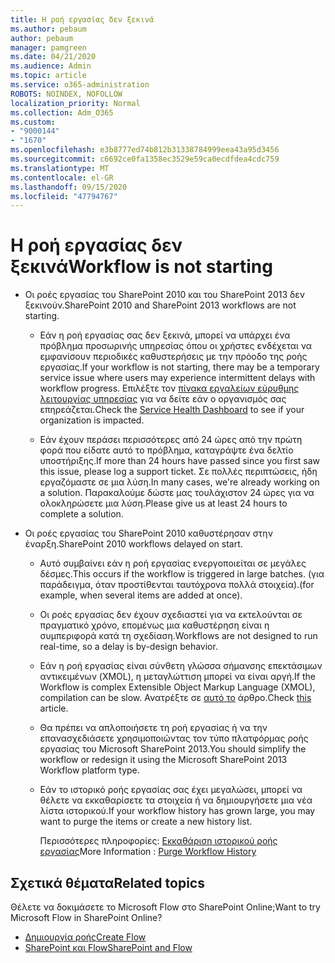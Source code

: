 ```yaml
---
title: Η ροή εργασίας δεν ξεκινά
ms.author: pebaum
author: pebaum
manager: pamgreen
ms.date: 04/21/2020
ms.audience: Admin
ms.topic: article
ms.service: o365-administration
ROBOTS: NOINDEX, NOFOLLOW
localization_priority: Normal
ms.collection: Adm_O365
ms.custom:
- "9000144"
- "1670"
ms.openlocfilehash: e3b8777ed74b812b31338784999eea43a95d3456
ms.sourcegitcommit: c6692ce0fa1358ec3529e59ca0ecdfdea4cdc759
ms.translationtype: MT
ms.contentlocale: el-GR
ms.lasthandoff: 09/15/2020
ms.locfileid: "47794767"
---
```

# <a name="workflow-is-not-starting"></a><span data-ttu-id="f6faa-102">Η ροή εργασίας δεν ξεκινά</span><span class="sxs-lookup"><span data-stu-id="f6faa-102">Workflow is not starting</span></span>

- <span data-ttu-id="f6faa-103">Οι ροές εργασίας του SharePoint 2010 και του SharePoint 2013 δεν ξεκινούν.</span><span class="sxs-lookup"><span data-stu-id="f6faa-103">SharePoint 2010 and SharePoint 2013 workflows are not starting.</span></span>

    - <span data-ttu-id="f6faa-104">Εάν η ροή εργασίας σας δεν ξεκινά, μπορεί να υπάρχει ένα πρόβλημα προσωρινής υπηρεσίας όπου οι χρήστες ενδέχεται να εμφανίσουν περιοδικές καθυστερήσεις με την πρόοδο της ροής εργασίας.</span><span class="sxs-lookup"><span data-stu-id="f6faa-104">If your workflow is not starting, there may be a temporary service issue where users may experience intermittent delays with workflow progress.</span></span> <span data-ttu-id="f6faa-105">Επιλέξτε τον [πίνακα εργαλείων εύρυθμης λειτουργίας υπηρεσίας](https:/admin.microsoft.com/AdminPortal/Home#/servicehealth) για να δείτε εάν ο οργανισμός σας επηρεάζεται.</span><span class="sxs-lookup"><span data-stu-id="f6faa-105">Check the [Service Health Dashboard](https:/admin.microsoft.com/AdminPortal/Home#/servicehealth) to see if your organization is impacted.</span></span>

    - <span data-ttu-id="f6faa-106">Εάν έχουν περάσει περισσότερες από 24 ώρες από την πρώτη φορά που είδατε αυτό το πρόβλημα, καταγράψτε ένα δελτίο υποστήριξης.</span><span class="sxs-lookup"><span data-stu-id="f6faa-106">If more than 24 hours have passed since you first saw this issue, please log a support ticket.</span></span> <span data-ttu-id="f6faa-107">Σε πολλές περιπτώσεις, ήδη εργαζόμαστε σε μια λύση.</span><span class="sxs-lookup"><span data-stu-id="f6faa-107">In many cases, we're already working on a solution.</span></span> <span data-ttu-id="f6faa-108">Παρακαλούμε δώστε μας τουλάχιστον 24 ώρες για να ολοκληρώσετε μια λύση.</span><span class="sxs-lookup"><span data-stu-id="f6faa-108">Please give us at least 24 hours to complete a solution.</span></span>

- <span data-ttu-id="f6faa-109">Οι ροές εργασίας του SharePoint 2010 καθυστέρησαν στην έναρξη.</span><span class="sxs-lookup"><span data-stu-id="f6faa-109">SharePoint 2010 workflows delayed on start.</span></span>

    - <span data-ttu-id="f6faa-110">Αυτό συμβαίνει εάν η ροή εργασίας ενεργοποιείται σε μεγάλες δέσμες.</span><span class="sxs-lookup"><span data-stu-id="f6faa-110">This occurs if the workflow is triggered in large batches.</span></span> <span data-ttu-id="f6faa-111">(για παράδειγμα, όταν προστίθενται ταυτόχρονα πολλά στοιχεία).</span><span class="sxs-lookup"><span data-stu-id="f6faa-111">(for example, when several items are added at once).</span></span>

    - <span data-ttu-id="f6faa-112">Οι ροές εργασίας δεν έχουν σχεδιαστεί για να εκτελούνται σε πραγματικό χρόνο, επομένως μια καθυστέρηση είναι η συμπεριφορά κατά τη σχεδίαση.</span><span class="sxs-lookup"><span data-stu-id="f6faa-112">Workflows are not designed to run real-time, so a delay is by-design behavior.</span></span>

   -  <span data-ttu-id="f6faa-113">Εάν η ροή εργασίας είναι σύνθετη γλώσσα σήμανσης επεκτάσιμων αντικειμένων (XMOL), η μεταγλώττιση μπορεί να είναι αργή.</span><span class="sxs-lookup"><span data-stu-id="f6faa-113">If the Workflow is complex Extensible Object Markup Language (XMOL), compilation can be slow.</span></span> <span data-ttu-id="f6faa-114">Ανατρέξτε σε [αυτό το](https://support.microsoft.com//kb/3043697) άρθρο.</span><span class="sxs-lookup"><span data-stu-id="f6faa-114">Check [this](https://support.microsoft.com//kb/3043697) article.</span></span>

    - <span data-ttu-id="f6faa-115">Θα πρέπει να απλοποιήσετε τη ροή εργασίας ή να την επανασχεδιάσετε χρησιμοποιώντας τον τύπο πλατφόρμας ροής εργασίας του Microsoft SharePoint 2013.</span><span class="sxs-lookup"><span data-stu-id="f6faa-115">You should simplify the workflow or redesign it using the Microsoft SharePoint 2013 Workflow platform type.</span></span>

    - <span data-ttu-id="f6faa-116">Εάν το ιστορικό ροής εργασίας σας έχει μεγαλώσει, μπορεί να θέλετε να εκκαθαρίσετε τα στοιχεία ή να δημιουργήσετε μια νέα λίστα ιστορικού.</span><span class="sxs-lookup"><span data-stu-id="f6faa-116">If your workflow history has grown large, you may want to purge the items or create a new history list.</span></span>

        <span data-ttu-id="f6faa-117">Περισσότερες πληροφορίες: [Εκκαθάριση ιστορικού ροής εργασίας](https://blogs.technet.microsoft.com/marj/2015/08/07/sharepoint-2010-workflows-best-practice-purge-workflow-history-list-items/)</span><span class="sxs-lookup"><span data-stu-id="f6faa-117">More Information : [Purge Workflow History](https://blogs.technet.microsoft.com/marj/2015/08/07/sharepoint-2010-workflows-best-practice-purge-workflow-history-list-items/)</span></span>


## <a name="related-topics"></a><span data-ttu-id="f6faa-118">Σχετικά θέματα</span><span class="sxs-lookup"><span data-stu-id="f6faa-118">Related topics</span></span>
<span data-ttu-id="f6faa-119">Θέλετε να δοκιμάσετε το Microsoft Flow στο SharePoint Online;</span><span class="sxs-lookup"><span data-stu-id="f6faa-119">Want to try Microsoft Flow in SharePoint Online?</span></span>
- [<span data-ttu-id="f6faa-120">Δημιουργία ροής</span><span class="sxs-lookup"><span data-stu-id="f6faa-120">Create Flow</span></span>](https://support.office.com/article/Create-a-flow-for-a-list-or-library-in-SharePoint-Online-or-OneDrive-for-Business-a9c3e03b-0654-46af-a254-20252e580d01) 
- [<span data-ttu-id="f6faa-121">SharePoint και Flow</span><span class="sxs-lookup"><span data-stu-id="f6faa-121">SharePoint and Flow</span></span>](https://flow.microsoft.com/blog/sharepoint-and-flow/) 


